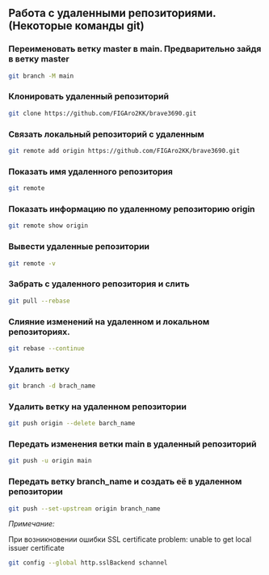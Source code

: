 ## Работа с удаленными репозиториями. (Некоторые команды git)

### Переименовать ветку master в main. Предварительно зайдя в ветку master
```sh
git branch -M main
```
### Клонировать удаленный репозиторий
```sh
git clone https://github.com/FIGAro2KK/brave3690.git
```
### Связать локальный репозиторий с удаленным
```sh
git remote add origin https://github.com/FIGAro2KK/brave3690.git
```
### Показать имя удаленного репозитория
```sh
git remote
```
### Показать информацию по удаленному репозиторию origin
```sh
git remote show origin
```
### Вывести удаленные репозитории
```sh
git remote -v
```
### Забрать с удаленного репозитория и слить
```sh
git pull --rebase
```
### Cлияние изменений на удаленном и локальном репозиториях. 
```sh
git rebase --continue
```
### Удалить ветку
```sh
git branch -d brach_name
```
### Удалить ветку на удаленном репозитории
```sh
git push origin --delete barch_name
```
### Передать изменения ветки main в удаленный репозиторий
```sh
git push -u origin main
```
### Передать ветку branch_name и создать её в удаленном репозитории
```sh
git push --set-upstream origin branch_name
```

_Примечание:_

При возникновении ошибки 
SSL certificate problem: unable to get local issuer certificate
```sh
git config --global http.sslBackend schannel
```